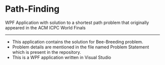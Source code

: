# Path-Finding
WPF Application with solution to a shortest path problem that originally appeared in the ACM ICPC World Finals

---
- This application contains the solution for Bee-Breeding problem.
- Problem details are mentioned in the file named Problem Statement which is present in the repository.
- This is a WPF application written in Visual Studio 
